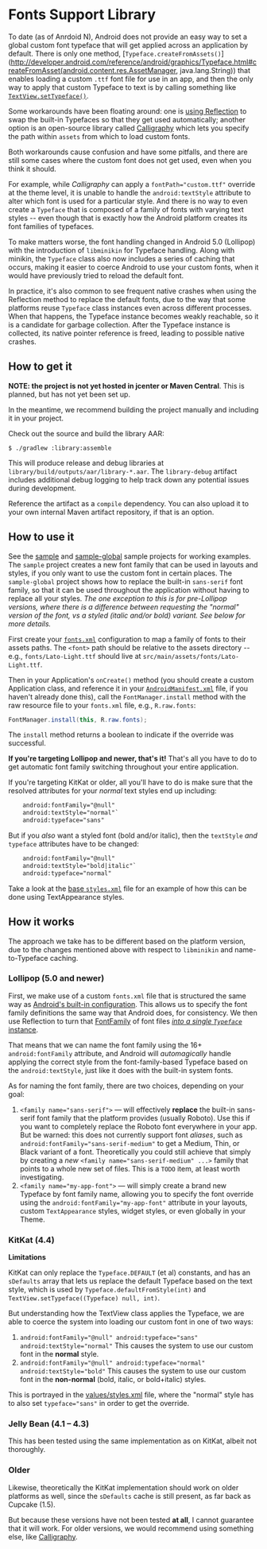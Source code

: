 # Fonts Support Library

To date (as of Anrdoid N), Android does not provide an easy way to set a global
custom font typeface that will get applied across an application by default.
There is only one method, [`Typeface.createFromAssets()`](http://developer.android.com/reference/android/graphics/Typeface.html#createFromAsset(android.content.res.AssetManager, java.lang.String))
that enables loading a custom `.ttf` font file for use in an app, and then the
only way to apply that custom Typeface to text is by calling something like
[`TextView.setTypeface()`](http://developer.android.com/reference/android/widget/TextView.html#setTypeface(android.graphics.Typeface)).

Some workarounds have been floating around:  one is [using Reflection](http://stackoverflow.com/questions/2711858/is-it-possible-to-set-font-for-entire-application/16883281#16883281)
to swap the built-in Typefaces so that they get used automatically; another
option is an open-source library called [Calligraphy](https://github.com/chrisjenx/Calligraphy)
which lets you specify the path within `assets` from which to load custom fonts.

Both workarounds cause confusion and have some pitfalls, and there are still
some cases where the custom font does not get used, even when you think it
should.

For example, while _Calligraphy_ can apply a `fontPath="custom.ttf"` override
at the theme level, it is unable to handle the `android:textStyle` attribute
to alter which font is used for a particular style. And there is no way to
even create a `Typeface` that is composed of a family of fonts with varying
text styles -- even though that is exactly how the Android platform creates
its font families of typefaces.

To make matters worse, the font handling changed in Android 5.0 (Lollipop) with
the introduction of `libminikin` for Typeface handling. Along with minikin,
the `Typeface` class also now includes a series of caching that occurs, making
it easier to coerce Android to use your custom fonts, when it would have
previously tried to reload the default font.

In practice, it's also common to see frequent native crashes when using the
Reflection method to replace the default fonts, due to the way that some
platforms reuse `Typeface` class instances even across different processes.
When that happens, the Typeface instance becomes weakly reachable, so it is a
candidate for garbage collection. After the Typeface instance is collected,
its native pointer reference is freed, leading to possible native crashes.

## How to get it

**NOTE: the project is not yet hosted in jcenter or Maven Central**. This is
planned, but has not yet been set up.

In the meantime, we recommend building the project manually and including it
in your project.

Check out the source and build the library AAR:

    $ ./gradlew :library:assemble

This will produce release and debug libraries at `library/build/outputs/aar/library-*.aar`.
The `library-debug` artifact includes additional debug logging to help track
down any potential issues during development.

Reference the artifact as a `compile` dependency. You can also upload it to
your own internal Maven artifact repository, if that is an option.

## How to use it

See the [sample](sample) and [sample-global](sample-global) sample projects
for working examples. The `sample` project creates a new font family that can
be used in layouts and styles, if you only want to use the custom font in
certain places. The `sample-global` project shows how to replace the built-in
`sans-serif` font family, so that it can be used throughout the application
without having to replace all your styles.  _The one exception to this is for
pre-Lollipop versions, where there is a difference between requesting the
"normal" version of the font, vs a styled (italic and/or bold) variant. See
below for more details._

First create your [`fonts.xml`](sample/src/main/res/raw-v21/fonts.xml)
configuration to map a family of fonts to their assets paths. The `<font>`
path should be relative to the assets directory -- e.g., `fonts/Lato-Light.ttf`
should live at `src/main/assets/fonts/Lato-Light.ttf`.

Then in your Application's `onCreate()` method (you should create a custom
Application class, and reference it in your [`AndroidManifest.xml`](sample/src/main/AndroidManifest.xml)
file, if you haven't already done this), call the `FontManager.install` method
with the raw resource file to your `fonts.xml` file, e.g., `R.raw.fonts`:

```java
FontManager.install(this, R.raw.fonts);
```

The `install` method returns a boolean to indicate if the override was
successful.

**If you're targeting Lollipop and newer, that's it!** That's all you have to do
to get automatic font family switching throughout your entire application.

If you're targeting KitKat or older, all you'll have to do is make sure that
the resolved attributes for your *normal* text styles end up including:

```xml
    android:fontFamily="@null"
    android:textStyle="normal"`
    android:typeface="sans"
```

But if you *also* want a styled font (bold and/or italic), then the `textStyle`
_and_ `typeface` attributes have to be changed:

```xml
    android:fontFamily="@null"
    android:textStyle="bold|italic"`
    android:typeface="normal"
```

Take a look at the [base `styles.xml`](sample/src/main/res/values/styles.xml#L35-L67)
file for an example of how this can be done using TextAppearance styles.

## How it works

The approach we take has to be different based on the platform version, due
to the changes mentioned above with respect to `libminikin` and name-to-Typeface
caching.

### Lollipop (5.0 and newer)

First, we make use of a custom `fonts.xml` file that is structured the same way
as [Android's built-in configuration](https://github.com/android/platform_frameworks_base/blob/master/data/fonts/fonts.xml).
This allows us to specify the font family definitions the same way that Android
does, for consistency. We then use Reflection to turn that 
[FontFamily](https://github.com/android/platform_frameworks_base/blob/master/graphics/java/android/graphics/FontFamily.java)
of font files [_into a single `Typeface`_ instance](https://github.com/android/platform_frameworks_base/blob/master/graphics/java/android/graphics/Typeface.java#L220-L232).

That means that we can name the font family using the 16+ `android:fontFamily`
attribute, and Android will _automagically_ handle applying the correct style
from the font-family-based Typeface based on the `android:textStyle`, just like
it does with the built-in system fonts.

As for naming the font family, there are two choices, depending on your goal:

1. `<family name="sans-serif">` — will effectively **replace** the built-in
sans-serif font family that the platform provides (usually Roboto). Use this
if you want to completely replace the Roboto font everywhere in your app.
But be warned: this does not currently support font _aliases_, such as
`android:fontFamily="sans-serif-medium"` to get a Medium, Thin, or Black
variant of a font. Theoretically you could still achieve that simply by
creating a _new_ `<family name="sans-serif-medium" ...>` family that points
to a whole new set of <font> files. This is a `TODO` item, at least worth
investigating.
2. `<family name="my-app-font">` — will simply create a brand new Typeface by
font family name, allowing you to specify the font override using the
`android:fontFamily="my-app-font"` attribute in your layouts, custom
`TextAppearance` styles, widget styles, or even globally in your Theme.

### KitKat (4.4)

**Limitations**

KitKat can only replace the `Typeface.DEFAULT` (et al) constants, and has an
`sDefaults` array that lets us replace the default Typeface based on the text
style, which is used by `Typeface.defaultFromStyle(int)` and
`TextView.setTypeface((Typeface) null, int)`.

But understanding how the TextView class applies the Typeface, we are able to
coerce the system into loading our custom font in one of two ways:

1. `android:fontFamily="@null" android:typeface="sans" android:textStyle="normal"`
This causes the system to use our custom font in the **normal** style.
2. `android:fontFamily="@null" android:typeface="normal" android:textStyle="bold"`
This causes the system to use our custom font in the **non-normal** (bold,
italic, or bold+italic) styles.

This is portrayed in the [values/styles.xml](sample/src/main/res/values/styles.xml#L42)
file, where the "normal" style has to also set `typeface="sans"` in order to
get the override.

### Jelly Bean (4.1 – 4.3)

This has been tested using the same implementation as on KitKat, albeit not
thoroughly.

### Older

Likewise, theoretically the KitKat implementation should work on older
platforms as well, since the `sDefaults` cache is still present, as far back
as Cupcake (1.5).

But because these versions have not been tested **at all**, I cannot guarantee
that it will work. For older versions, we would recommend using something
else, like [Calligraphy](https://github.com/chrisjenx/Calligraphy).
